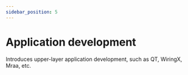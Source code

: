 ```yaml
---
sidebar_position: 5
---
```


# Application development

Introduces upper-layer application development, such as QT, WiringX, Mraa, etc.
